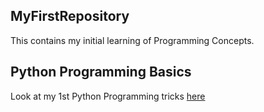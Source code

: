 ## MyFirstRepository

This contains my initial learning of Programming Concepts.

## Python Programming Basics

Look at my 1st Python Programming tricks [here](/Python_Basics_1.ipynb)

